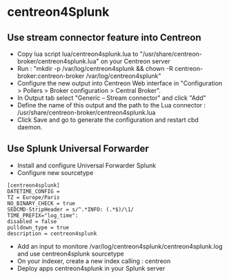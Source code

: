 # centreon4Splunk
## Use stream connector feature into Centreon</h2>
* Copy lua script lua/centreon4splunk.lua to "/usr/share/centreon-broker/centreon4splunk.lua" on your Centreon server
* Run : "mkdir -p  /var/log/centreon4splunk && chown -R centreon-broker:centreon-broker /var/log/centreon4splunk"
* Configure the new output into Centreon Web interface in "Configuration > Pollers > Broker configuration > Central Broker". 
* In Output tab select "Generic – Stream connector" and click "Add"
* Define the name of this output and the path to the Lua connector : /usr/share/centreon-broker/centreon4splunk.lua
* Click Save and go to generate the configuration and restart cbd daemon.


## Use Splunk Universal Forwarder</h2>
* Install and configure Universal Forwarder Splunk
*  Configure new sourcetype
```
[centreon4splunk]
DATETIME_CONFIG =
TZ = Europe/Paris
NO_BINARY_CHECK = true
SEDCMD-StripHeader = s/^.*INFO: (.*$)/\1/
TIME_PREFIX="log_time":
disabled = false
pulldown_type = true
description = centreon4splunk
```
* Add an input to monitore /var/log/centreon4splunk/centreon4splunk.log and use centreon4splunk sourcetype
* On your indexer, create a new index calling : centreon
* Deploy apps centreon4splunk in your Splunk server 
